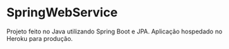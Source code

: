 # SpringWebService

Projeto feito no Java utilizando Spring Boot e JPA.
Aplicação hospedado no Heroku para produção.
